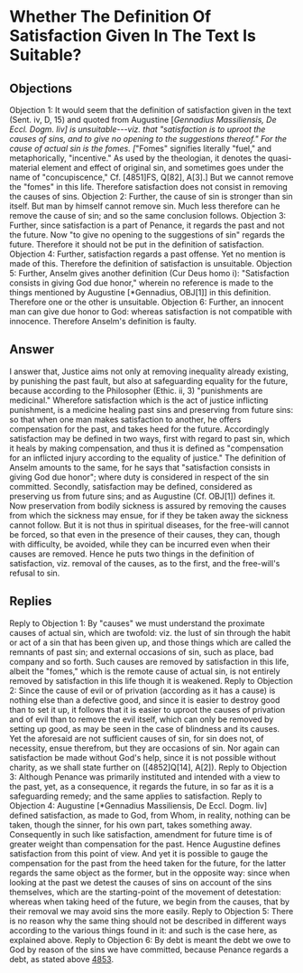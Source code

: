 # Whether The Definition Of Satisfaction Given In The Text Is Suitable?
## Objections
Objection 1: It would seem that the definition of satisfaction given in the text (Sent. iv, D, 15) and quoted from Augustine [*Gennadius Massiliensis, De Eccl. Dogm. liv] is unsuitable---viz. that "satisfaction is to uproot the causes of sins, and to give no opening to the suggestions thereof." For the cause of actual sin is the fomes. [*"Fomes" signifies literally "fuel," and metaphorically, "incentive." As used by the theologian, it denotes the quasi-material element and effect of original sin, and sometimes goes under the name of "concupiscence," Cf. [4851]FS, Q[82], A[3].] But we cannot remove the "fomes" in this life. Therefore satisfaction does not consist in removing the causes of sins.
Objection 2: Further, the cause of sin is stronger than sin itself. But man by himself cannot remove sin. Much less therefore can he remove the cause of sin; and so the same conclusion follows.
Objection 3: Further, since satisfaction is a part of Penance, it regards the past and not the future. Now "to give no opening to the suggestions of sin" regards the future. Therefore it should not be put in the definition of satisfaction.
Objection 4: Further, satisfaction regards a past offense. Yet no mention is made of this. Therefore the definition of satisfaction is unsuitable.
Objection 5: Further, Anselm gives another definition (Cur Deus homo i): "Satisfaction consists in giving God due honor," wherein no reference is made to the things mentioned by Augustine [*Gennadius, OBJ[1]] in this definition. Therefore one or the other is unsuitable.
Objection 6: Further, an innocent man can give due honor to God: whereas satisfaction is not compatible with innocence. Therefore Anselm's definition is faulty.
## Answer

I answer that, Justice aims not only at removing inequality already existing, by punishing the past fault, but also at safeguarding equality for the future, because according to the Philosopher (Ethic. ii, 3) "punishments are medicinal." Wherefore satisfaction which is the act of justice inflicting punishment, is a medicine healing past sins and preserving from future sins: so that when one man makes satisfaction to another, he offers compensation for the past, and takes heed for the future. Accordingly satisfaction may be defined in two ways, first with regard to past sin, which it heals by making compensation, and thus it is defined as "compensation for an inflicted injury according to the equality of justice." The definition of Anselm amounts to the same, for he says that "satisfaction consists in giving God due honor"; where duty is considered in respect of the sin committed. Secondly, satisfaction may be defined, considered as preserving us from future sins; and as Augustine (Cf. OBJ[1]) defines it. Now preservation from bodily sickness is assured by removing the causes from which the sickness may ensue, for if they be taken away the sickness cannot follow. But it is not thus in spiritual diseases, for the free-will cannot be forced, so that even in the presence of their causes, they can, though with difficulty, be avoided, while they can be incurred even when their causes are removed. Hence he puts two things in the definition of satisfaction, viz. removal of the causes, as to the first, and the free-will's refusal to sin.
## Replies
Reply to Objection 1: By "causes" we must understand the proximate causes of actual sin, which are twofold: viz. the lust of sin through the habit or act of a sin that has been given up, and those things which are called the remnants of past sin; and external occasions of sin, such as place, bad company and so forth. Such causes are removed by satisfaction in this life, albeit the "fomes," which is the remote cause of actual sin, is not entirely removed by satisfaction in this life though it is weakened.
Reply to Objection 2: Since the cause of evil or of privation (according as it has a cause) is nothing else than a defective good, and since it is easier to destroy good than to set it up, it follows that it is easier to uproot the causes of privation and of evil than to remove the evil itself, which can only be removed by setting up good, as may be seen in the case of blindness and its causes. Yet the aforesaid are not sufficient causes of sin, for sin does not, of necessity, ensue therefrom, but they are occasions of sin. Nor again can satisfaction be made without God's help, since it is not possible without charity, as we shall state further on ([4852]Q[14], A[2]).
Reply to Objection 3: Although Penance was primarily instituted and intended with a view to the past, yet, as a consequence, it regards the future, in so far as it is a safeguarding remedy; and the same applies to satisfaction.
Reply to Objection 4: Augustine [*Gennadius Massiliensis, De Eccl. Dogm. liv] defined satisfaction, as made to God, from Whom, in reality, nothing can be taken, though the sinner, for his own part, takes something away. Consequently in such like satisfaction, amendment for future time is of greater weight than compensation for the past. Hence Augustine defines satisfaction from this point of view. And yet it is possible to gauge the compensation for the past from the heed taken for the future, for the latter regards the same object as the former, but in the opposite way: since when looking at the past we detest the causes of sins on account of the sins themselves, which are the starting-point of the movement of detestation: whereas when taking heed of the future, we begin from the causes, that by their removal we may avoid sins the more easily.
Reply to Objection 5: There is no reason why the same thing should not be described in different ways according to the various things found in it: and such is the case here, as explained above.
Reply to Objection 6: By debt is meant the debt we owe to God by reason of the sins we have committed, because Penance regards a debt, as stated above [4853](A[2]).